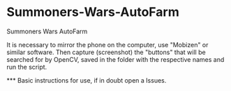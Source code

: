 # Summoners-Wars-AutoFarm
Summoners Wars AutoFarm

It is necessary to mirror the phone on the computer, use "Mobizen" or similar software. Then capture (screenshot) the "buttons" that will be searched for by OpenCV, saved in the folder with the respective names and run the script.

*** Basic instructions for use, if in doubt open a Issues.
